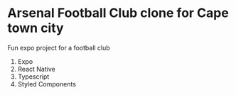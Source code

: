 # Arsenal Football Club clone for Cape town city
Fun expo project for a football club

1. Expo
2. React Native
3. Typescript
4. Styled Components
